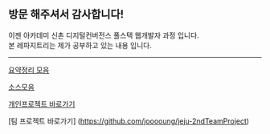 ## 방문 해주셔서 감사합니다! 

이젠 아카데미 신촌 디지털컨버전스 풀스택 웹개발자 과정 입니다.   
본 레파지트리는 제가 공부하고 있는 내용 입니다.   
<hr>

[요약정리 모음](https://github.com/haryoung1/Sungbin_webPro/tree/main/%EC%9A%94%EC%95%BD%EC%A0%95%EB%A6%AC)

[소스모음](https://github.com/haryoung1/Sungbin_webPro/tree/main/source)

[개인프로젝트 바로가기](https://github.com/haryoung1/dentalproject)

[팀 프로젝트 바로가기] (https://github.com/jooooung/jeju-2ndTeamProject)
